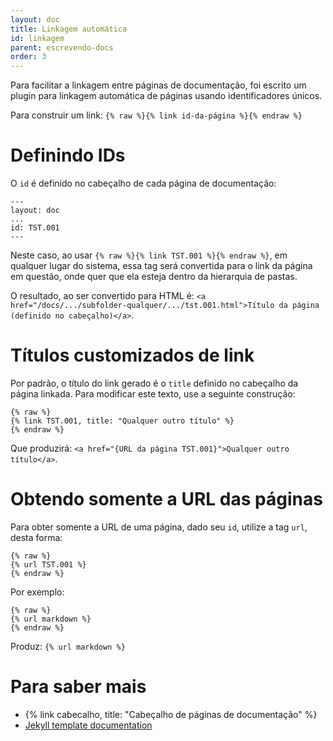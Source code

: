 ```yaml
---
layout: doc
title: Linkagem automática
id: linkagem
parent: escrevendo-docs
order: 3
---
```


Para facilitar a linkagem entre páginas de documentação, foi escrito um plugin para linkagem automática de páginas usando identificadores únicos.

Para construir um link: `{% raw %}{% link id-da-página %}{% endraw %}`

# Definindo IDs

O `id` é definido no cabeçalho de cada página de documentação:

```
---
layout: doc
...
id: TST.001
---
```

Neste caso, ao usar `{% raw %}{% link TST.001 %}{% endraw %}`, em qualquer lugar do sistema, essa tag será convertida para o link da página em questão, onde quer que ela esteja dentro da hierarquia de pastas.

O resultado, ao ser convertido para HTML é: `<a href="/docs/.../subfolder-qualquer/.../tst.001.html">Título da página (definido no cabeçalho)</a>`.

# Títulos customizados de link

Por padrão, o título do link gerado é o `title` definido no cabeçalho da página linkada. Para modificar este texto, use a seguinte construção:

```
{% raw %}
{% link TST.001, title: "Qualquer outro título" %}
{% endraw %}
```

Que produzirá: `<a href="{URL da página TST.001}">Qualquer outro título</a>`.

# Obtendo somente a URL das páginas

Para obter somente a URL de uma página, dado seu `id`, utilize a tag `url`, desta forma:

```
{% raw %}
{% url TST.001 %}
{% endraw %}
```

Por exemplo:

```
{% raw %}
{% url markdown %}
{% endraw %}
```

Produz: `{% url markdown %}`

# Para saber mais

* {% link cabecalho, title: "Cabeçalho de páginas de documentação" %}
* [Jekyll template documentation](http://jekyllrb.com/docs/templates/)
